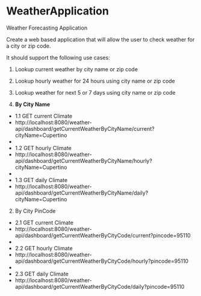 # WeatherApplication
Weather Forecasting Application 


Create a web based application that will allow the user to check weather for a city or zip code.

It should support the following use cases:

1. Lookup current weather by city name or zip code
2. Lookup hourly weather for 24 hours using city name or zip code
3. Lookup weather for next 5 or 7 days using city name or zip code


1. **By City Name**

- 1.1 GET current Climate
- http://localhost:8080/weather-api/dashboard/getCurrentWeatherByCityName/current?cityName=Cupertino
- 
- 1.2 GET hourly Climate
- http://localhost:8080/weather-api/dashboard/getCurrentWeatherByCityName/hourly?cityName=Cupertino
- 
- 1.3 GET daily Climate
- http://localhost:8080/weather-api/dashboard/getCurrentWeatherByCityName/daily?cityName=Cupertino

2. By City PinCode

- 2.1 GET current Climate
- http://localhost:8080/weather-api/dashboard/getCurrentWeatherByCityCode/current?pincode=95110
- 
- 2.2 GET hourly Climate
- http://localhost:8080/weather-api/dashboard/getCurrentWeatherByCityCode/hourly?pincode=95110
- 
- 2.3 GET daily Climate
- http://localhost:8080/weather-api/dashboard/getCurrentWeatherByCityCode/daily?pincode=95110

